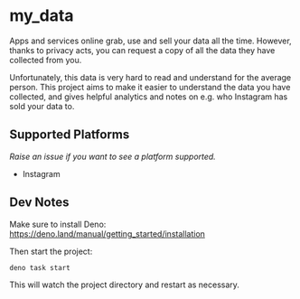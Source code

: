 # my_data

Apps and services online grab, use and sell your data all the time. However, thanks to privacy acts, you can request a copy of all the data they have collected from you.

Unfortunately, this data is very hard to read and understand for the average person. This project aims to make it easier to understand the data you have collected, and gives helpful analytics and notes on e.g. who Instagram has sold your data to.

## Supported Platforms

*Raise an issue if you want to see a platform supported.*

- Instagram

## Dev Notes

Make sure to install Deno: <https://deno.land/manual/getting_started/installation>

Then start the project:

``` bash
deno task start
```

This will watch the project directory and restart as necessary.
